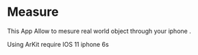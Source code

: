 # Measure

This App Allow to mesure real world object through your iphone .

Using ArKit 
require IOS 11 iphone 6s 
